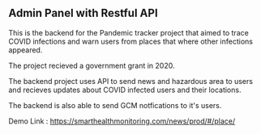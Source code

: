 ## Admin Panel with Restful API  

This is the backend for the Pandemic tracker project that aimed to trace COVID infections and warn users from places that where
other infections appeared. 

The project recieved a government grant in 2020.
 
The backend project uses API to send news and hazardous area to users and recieves updates about COVID infected users and their locations.

The backend is also able to send GCM notfications to it's users.

Demo Link : https://smarthealthmonitoring.com/news/prod/#/place/
